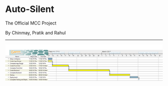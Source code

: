 # Auto-Silent

The Official MCC Project

By Chinmay, Pratik and Rahul

----------------------------------

<img src="MCCAndroid.png">